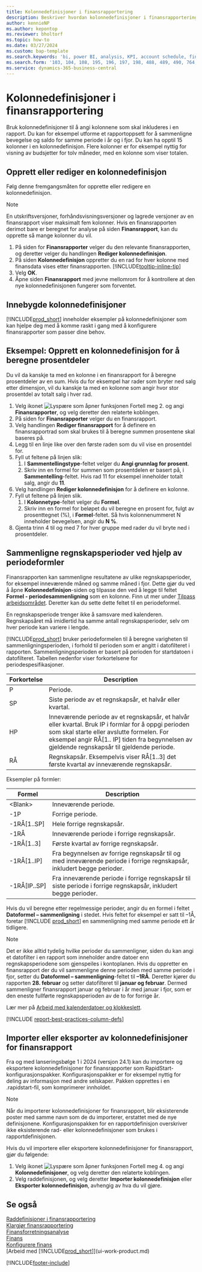 ```yaml
---
title: Kolonnedefinisjoner i finansrapportering
description: Beskriver hvordan kolonnedefinisjoner i finansrapportering fungerer.
author: kennieNP
ms.author: kepontop
ms.reviewer: bholtorf
ms.topic: how-to
ms.date: 03/27/2024
ms.custom: bap-template
ms.search.keywords: 'bi, power BI, analysis, KPI, account schedule, financial report'
ms.search.form: '103, 104, 108, 195, 196, 197, 198, 488, 489, 490, 764, 765, 766'
ms.service: dynamics-365-business-central
---
```


# Kolonnedefinisjoner i finansrapportering

Bruk kolonnedefinisjoner til å angi kolonnene som skal inkluderes i en rapport. Du kan for eksempel utforme et rapportoppsett for å sammenligne bevegelse og saldo for samme periode i år og i fjor. Du kan ha opptil 15 kolonner i en kolonnedefinisjon. Flere kolonner er for eksempel nyttig for visning av budsjetter for tolv måneder, med en kolonne som viser totalen.

## Opprett eller rediger en kolonnedefinisjon

Følg denne fremgangsmåten for opprette eller redigere en kolonnedefinisjon.

> [!NOTE]
> En utskriftsversjoner, forhåndsvisningsversjoner og lagrede versjoner av en finansrapport viser maksimalt fem kolonner. Hvis en finansrapporten derimot bare er beregnet for analyse på siden **Finansrapport**, kan du opprette så mange kolonner du vil.

1. På siden for **Finansrapporter** velger du den relevante finansrapporten, og deretter velger du handlingen **Rediger kolonnedefinisjon**.
1. På siden **Kolonnedefinisjon** oppretter du en rad for hver kolonne med finansdata vises etter finansrapporten. [!INCLUDE[tooltip-inline-tip](includes/tooltip-inline-tip_md.md)]
1. Velg **OK**.
1. Åpne siden **Finansrapport** med jevne mellomrom for å kontrollere at den nye kolonnedefinisjonen fungerer som forventet.

## Innebygde kolonnedefinisjoner

[!INCLUDE[prod_short](includes/prod_short.md)] inneholder eksempler på kolonnedefinisjoner som kan hjelpe deg med å komme raskt i gang med å konfigurere finansrapporter som passer dine behov.

<!-- update this when we release the new templates in 24.1
| Column definition code | Description | How to use this column definition | 
| ------------------- | ----------- | ------------------------------ | 
| TBA 1 | TBA 1 | TBA 1 |
| TBA 2 | TBA 2 | TBA 2 |
| TBA 3 | TBA 3 | TBA 3 |
| TBA 4 | TBA 4 | TBA 4 |
-->

## Eksempel: Opprett en kolonnedefinisjon for å beregne prosentdeler

Du vil da kanskje ta med en kolonne i en finansrapport for å beregne prosentdeler av en sum. Hvis du for eksempel har rader som bryter ned salg etter dimensjon, vil du kanskje ta med en kolonne som angir hvor stor prosentdel av totalt salg i hver rad.

1. Velg ikonet ![Lyspære som åpner funksjonen Fortell meg 2.](media/ui-search/search_small.png "Fortell hva du vil gjøre") og angi **Finansrapporter**, og velg deretter den relaterte koblingen.
1. På siden for **Finansrapporter** velger du en finansrapport.  
1. Velg handlingen **Rediger finansrapport** for å definere en finansrapportrad som skal brukes til å beregne summen prosentene skal baseres på.  
1. Legg til en linje like over den første raden som du vil vise en prosentdel for.  
1. Fyll ut feltene på linjen slik: 
    1. I **Sammentellingstype**-feltet velger du **Angi grunnlag for prosent**. 
    1. Skriv inn en formel for summen som prosentdelen er basert på, i **Sammentelling**-feltet. Hvis rad 11 for eksempel inneholder totalt salg, angir du **11**.  
1. Velg handlingen **Rediger kolonnedefinisjon** for å definere en kolonne.  
1. Fyll ut feltene på linjen slik. 
    1. I **Kolonnetype**-feltet velger du **Formel**. 
    1. Skriv inn en formel for beløpet du vil beregne en prosent for, fulgt av prosenttegnet (%), i **Formel**-feltet. Så hvis kolonnenummeret N inneholder bevegelsen, angir du **N %**.  
1. Gjenta trinn 4 til og med 7 for hver gruppe med rader du vil bryte ned i prosentdeler.

## Sammenligne regnskapsperioder ved hjelp av periodeformler

Finansrapporten kan sammenligne resultatene av ulike regnskapsperioder, for eksempel inneværende måned og samme måned i fjor. Dette gjør du ved å åpne **Kolonnedefinisjon**-siden og tilpasse den ved å legge til feltet **Formel - periodesammenligning** som en kolonne. Finn ut mer under [Tilpass arbeidsområdet](ui-personalization-user.md). Deretter kan du sette dette feltet til en periodeformel.  

En regnskapsperiode trenger ikke å samsvare med kalenderen. Regnskapsåret må imidlertid ha samme antall regnskapsperioder, selv om hver periode kan variere i lengde.  

[!INCLUDE[prod_short](includes/prod_short.md)] bruker periodeformelen til å beregne varigheten til sammenligningsperioden, i forhold til perioden som er angitt i datofilteret i rapporten. Sammenligningsperioden er basert på perioden for startdatoen i datofilteret. Tabellen nedenfor viser forkortelsene for periodespesifikasjoner.

| Forkortelse | Description                                                                           |
| ------------ | ------------------------------------------------------------------------------------- |
| P            | Periode.                                                                                |
| SP           | Siste periode av et regnskapsår, et halvår eller kvartal.                                   |
| HP           | Inneværende periode av et regnskapsår, et halvår eller kvartal. Bruk IP i formlar for å oppgi perioden som skal starte eller avslutte formelen. For eksempel angir RÅ\[1.. IP\] tiden fra begynnelsen av gjeldende regnskapsår til gjeldende periode.|
| RÅ           | Regnskapsår. Eksempelvis viser RÅ\[1..3\] det første kvartal av inneværende regnskapsår. |

Eksempler på formler:

| Formel | Description |
|-----|-----|
| \<Blank\>       | Inneværende periode. |
| \-1P            | Forrige periode.            |
| \-1RÅ\[1..SP\]  | Hele forrige regnskapsår.                  |
| \-1RÅ           | Inneværende periode i forrige regnskapsår.       |
| \-1RÅ\[1..3\]   | Første kvartal av forrige regnskapsår.        |
| \-1RÅ\[1..IP\]  | Fra begynnelsen av forrige regnskapsår til og med inneværende periode i forrige regnskapsår, inkludert begge perioder. |
| \-1RÅ\[IP..SP\] | Fra inneværende periode i forrige regnskapsår til siste periode i forrige regnskapsår, inkludert begge perioder.   |

Hvis du vil beregne etter regelmessige perioder, angir du en formel i feltet **Datoformel – sammenligning** i stedet. Hvis feltet for eksempel er satt til –1Å, foretar [!INCLUDE [prod_short](includes/prod_short.md)] en sammenligning med samme periode ett år tidligere.

> [!NOTE]
> Det er ikke alltid tydelig hvilke perioder du sammenligner, siden du kan angi et datofilter i en rapport som inneholder andre datoer enn regnskapsperiodene som gjenspeiles i kontoplanen. Hvis du oppretter en finansrapport der du vil sammenligne denne perioden med samme periode i fjor, setter du **Datoformel – sammenligning**-feltet til **–1RÅ**. Deretter kjører du rapporten **28. februar** og setter datofilteret til **januar og februar**. Dermed sammenligner finansrapport januar og februar i år med januar i fjor, som er den eneste fullførte regnskapsperioden av de to for forrige år.  

Lær mer på [Arbeid med kalenderdatoer og klokkeslett](ui-enter-date-ranges.md).

[!INCLUDE [report-best-practices-column-defs](includes/report-best-practices-column-defs.md)]

## Importer eller eksporter av kolonnedefinisjoner for finansrapport

Fra og med lanseringsbølge 1 i 2024 (versjon 24.1) kan du importere og eksportere kolonnedefinisjoner for finansrapporter som RapidStart-konfigurasjonspakker. Konfigurasjonspakker er for eksempel nyttig for deling av informasjon med andre selskaper. Pakken opprettes i en .rapidstart-fil, som komprimerer innholdet.

> [!NOTE]
> Når du importerer kolonnedefinisjoner for finansrapport, blir eksisterende poster med samme navn som de du importerer, erstattet med de nye definisjonene. Konfigurasjonspakken for en rapportdefinisjon overskriver ikke eksisterende rad- eller kolonnedefinisjoner som brukes i rapportdefinisjonen.

Hvis du vil importere eller eksportere kolonnedefinisjoner for finansrapport, gjør du følgende:

1. Velg ikonet ![Lyspære som åpner funksjonen Fortell meg 4.](media/ui-search/search_small.png "Fortell hva du vil gjøre") og angi **Kolonnedefinisjoner**, og velg deretter den relaterte koblingen.
1. Velg raddefinisjonen, og velg deretter **Importer kolonnedefinisjon** eller **Eksporter kolonnedefinisjon**, avhengig av hva du vil gjøre.

## Se også

[Raddefinisjoner i finansrapportering](bi-row-definitions.md)  
[Klargjør finansrapportering](bi-how-work-account-schedule.md)  
[Finansforretningsanalyse](bi.md)  
[Finans](finance.md)  
[Konfigurere finans](finance-setup-finance.md)  
[Arbeid med [!INCLUDE[prod_short](includes/prod_short.md)]](ui-work-product.md)  

[!INCLUDE[footer-include](includes/footer-banner.md)]

